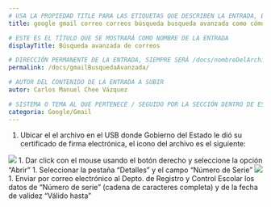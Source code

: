 ```yaml
---
# USA LA PROPIEDAD TITLE PARA LAS ETIQUETAS QUE DESCRIBEN LA ENTRADA, ÉSTAS SERÁ USADO EN LA BÚSQUEDA
title: google gmail correo correos búsqueda busqueda avanzada como cómo busco buscar

# ESTE ES EL TÍTULO QUE SE MOSTRARÁ COMO NOMBRE DE LA ENTRADA
displayTitle: Búsqueda avanzada de correos

# DIRECCIÓN PERMANENTE DE LA ENTRADA, SIEMPRE SERÁ /docs/nombreDelArchivo/
permalink: /docs/gmailBusquedaAvanzada/

# AUTOR DEL CONTENIDO DE LA ENTRADA A SUBIR
autor: Carlos Manuel Chee Vázquez

# SISTEMA O TEMA AL QUE PERTENECE / SEGUIDO POR LA SECCIÓN DENTRO DE ESE SISTEMA O TEMA
categoria: Google/Gmail
---
```


1. Ubicar el el archivo en el USB donde Gobierno del Estado le dió su certificado de firma electrónica, el icono del archivo es el siguiente: 
<img src="/assets/img/docs/sae/activarFirmaElectronicaSAE-01.jpg">
1. Dar click con el mouse usando el botón derecho y seleccione la opción “Abrir”
1. Seleccionar la pestaña “Detalles” y el campo “Número de Serie”
<img src="/assets/img/docs/sae/activarFirmaElectronicaSAE-02.jpg">
1. Enviar por correo electrónico al Depto. de Registro y Control Escolar los datos de “Número de serie” (cadena de caracteres completa) y de la fecha de validez “Válido hasta”